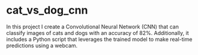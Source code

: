 # cat_vs_dog_cnn
In this project I create a Convolutional Neural Network (CNN) that can classify images of cats and dogs with an accuracy of 82%. Additionally, it includes a Python script that leverages the trained model to make real-time predictions using a webcam.
